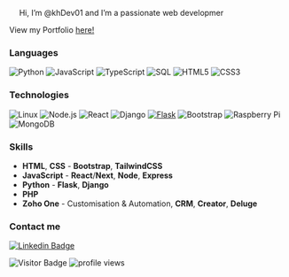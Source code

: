  <img src="https://raw.githubusercontent.com/MartinHeinz/MartinHeinz/master/wave.gif" width="14px"> Hi, I’m @khDev01 and I’m a passionate web developmer

View my Portfolio [here!](https://khdev01.github.io/ "KhDev01 Portfolio")

### Languages

![Python](https://img.shields.io/badge/-Python-000?&logo=Python)
![JavaScript](https://img.shields.io/badge/-JavaScript-000?&logo=JavaScript)
![TypeScript](https://img.shields.io/badge/-TypeScript-000?&logo=TypeScript)
![SQL](https://img.shields.io/badge/-SQL-000?&logo=MySQL)
![HTML5](https://img.shields.io/badge/-HTML5-E34F26?style=flat-square&logo=html5&logoColor=white)
![CSS3](https://img.shields.io/badge/-CSS3-1572B6?style=flat-square&logo=css3)

### Technologies
![Linux](https://img.shields.io/badge/-Linux-000?&logo=Linux)
![Node.js](https://img.shields.io/badge/-Node.js-000?&logo=node.js)
![React](https://img.shields.io/badge/-React-000?&logo=React)
![Django](https://img.shields.io/badge/-Django-000?&logo=Django)
[![Flask](https://img.shields.io/badge/-Flask-000000?style=flat-square&logo=Flask&logoColor=ffffff)](https://flask.palletsprojects.com/)
![Bootstrap](https://img.shields.io/badge/-Bootstrap-563D7C?style=flat-square&logo=bootstrap)
![Raspberry Pi](https://img.shields.io/badge/-Raspberry%20Pi-C51A4A?style=flat-square&logo=Raspberry-Pi)
![MongoDB](https://img.shields.io/badge/-MongoDB-black?style=flat-square&logo=mongodb)




### Skills
* **HTML**, **CSS** - **Bootstrap**, **TailwindCSS**
* **JavaScript** - **React**/**Next**, **Node**, **Express** 
* **Python** - **Flask**, **Django**
* **PHP**
* **Zoho One** - Customisation & Automation, **CRM**, **Creator**, **Deluge**

### Contact me 
[![Linkedin Badge](https://img.shields.io/badge/-kasimdev-blue?style=flat-square&logo=Linkedin&logoColor=white&link=https://www.linkedin.com/in/kasim-dev/)](https://www.linkedin.com/in/kasim-dev/)

![Visitor Badge](https://visitor-badge.laobi.icu/badge?page_id=khDev01.khDev01)
<img src="https://gpvc.arturio.dev/khDev01" alt="profile views">

